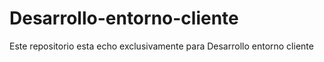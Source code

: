 # Desarrollo-entorno-cliente
Este repositorio esta echo exclusivamente para Desarrollo entorno cliente
